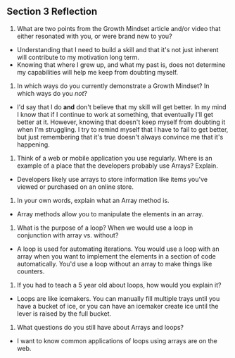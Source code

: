 ## Section 3 Reflection

1. What are two points from the Growth Mindset article and/or video that either resonated with you, or were brand new to you?
- Understanding that I need to build a skill and that it's not just inherent will contribute to my motivation long term.
- Knowing that where I grew up, and what my past is, does not determine my capabilities will help me keep from doubting myself.
1. In which ways do you currently demonstrate a Growth Mindset? In which ways do you _not_?
- I'd say that I do **and** don't believe that my skill will get better. In my mind I know that if I continue to work at something, that eventually I'll get better at it. However, knowing that doesn't keep myself from doubting it when I'm struggling. I try to remind myself that I have to fail to get better, but just remembering that it's true doesn't always convince me that it's happening.  
1. Think of a web or mobile application you use regularly. Where is an example of a place that the developers probably use Arrays? Explain.
- Developers likely use arrays to store information like items you've viewed or purchased on an online store.
1. In your own words, explain what an Array method is.
- Array methods allow you to manipulate the elements in an array.
1. What is the purpose of a loop? When we would use a loop in conjunction with array vs. without?
- A loop is used for automating iterations. You would use a loop with an array when you want to implement the elements in a section of code automatically. You'd use a loop without an array to make things like counters.
1. If you had to teach a 5 year old about loops, how would you explain it?
- Loops are like icemakers. You can manually fill multiple trays until you have a bucket of ice, or you can have an icemaker create ice until the lever is raised by the full bucket.
1. What questions do you still have about Arrays and loops?
- I want to know common applications of loops using arrays are on the web. 
